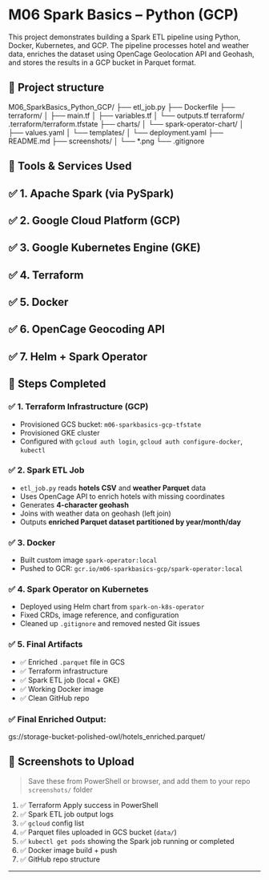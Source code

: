 # M06 Spark Basics – Python (GCP)

This project demonstrates building a Spark ETL pipeline using Python, Docker, Kubernetes, and GCP. The pipeline processes hotel and weather data, enriches the dataset using OpenCage Geolocation API and Geohash, and stores the results in a GCP bucket in Parquet format.

## 📌 Project structure

M06_SparkBasics_Python_GCP/
├── etl_job.py
├── Dockerfile
├── terraform/
│   ├── main.tf
│   ├── variables.tf
│   └── outputs.tf
        terraform/
                .terraform/terraform.tfstate
├── charts/
│   └── spark-operator-chart/
│       ├── values.yaml
│       └── templates/
│           └── deployment.yaml
├── README.md
├── screenshots/
│   └── *.png
└── .gitignore


## 📌 Tools & Services Used
## ✅ 1. Apache Spark (via PySpark)

## ✅ 2. Google Cloud Platform (GCP)

## ✅ 3. Google Kubernetes Engine (GKE)

## ✅ 4. Terraform

## ✅ 5. Docker

## ✅ 6. OpenCage Geocoding API

## ✅ 7. Helm + Spark Operator


## 📌 Steps Completed

### ✅ 1. Terraform Infrastructure (GCP)
- Provisioned GCS bucket: `m06-sparkbasics-gcp-tfstate`
- Provisioned GKE cluster
- Configured with `gcloud auth login`, `gcloud auth configure-docker`, `kubectl`

### ✅ 2. Spark ETL Job
- `etl_job.py` reads **hotels CSV** and **weather Parquet** data
- Uses OpenCage API to enrich hotels with missing coordinates
- Generates **4-character geohash**
- Joins with weather data on geohash (left join)
- Outputs **enriched Parquet dataset partitioned by year/month/day**

### ✅ 3. Docker
- Built custom image `spark-operator:local`
- Pushed to GCR: `gcr.io/m06-sparkbasics-gcp/spark-operator:local`

### ✅ 4. Spark Operator on Kubernetes
- Deployed using Helm chart from `spark-on-k8s-operator`
- Fixed CRDs, image reference, and configuration
- Cleaned up `.gitignore` and removed nested Git issues

### ✅ 5. Final Artifacts
- ✅ Enriched `.parquet` file in GCS
- ✅ Terraform infrastructure
- ✅ Spark ETL job (local + GKE)
- ✅ Working Docker image
- ✅ Clean GitHub repo

### ✅ Final Enriched Output:
gs://storage-bucket-polished-owl/hotels_enriched.parquet/


## 📸 Screenshots to Upload
> Save these from PowerShell or browser, and add them to your repo `screenshots/` folder

1. ✅ Terraform Apply success in PowerShell
2. ✅ Spark ETL job output logs
3. ✅ `gcloud` config list
4. ✅ Parquet files uploaded in GCS bucket (`data/`)
5. ✅ `kubectl get pods` showing the Spark job running or completed
6. ✅ Docker image build + push
7. ✅ GitHub repo structure

---



